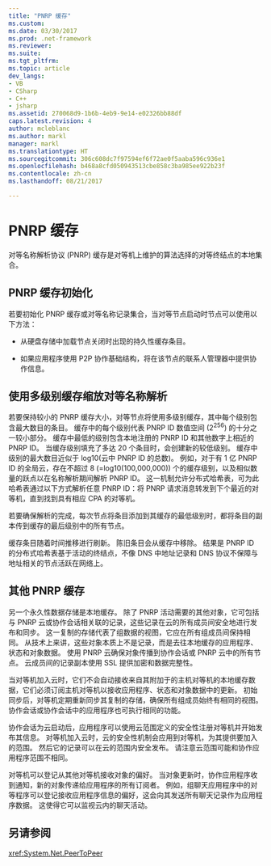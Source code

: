 ```yaml
---
title: "PNRP 缓存"
ms.custom: 
ms.date: 03/30/2017
ms.prod: .net-framework
ms.reviewer: 
ms.suite: 
ms.tgt_pltfrm: 
ms.topic: article
dev_langs:
- VB
- CSharp
- C++
- jsharp
ms.assetid: 270068d9-1b6b-4eb9-9e14-e02326bb88df
caps.latest.revision: 4
author: mcleblanc
ms.author: markl
manager: markl
ms.translationtype: HT
ms.sourcegitcommit: 306c608dc7f97594ef6f72ae0f5aaba596c936e1
ms.openlocfilehash: b468a8cfd050943513cbe858c3ba985ee922b23f
ms.contentlocale: zh-cn
ms.lasthandoff: 08/21/2017

---
```

# <a name="pnrp-caches"></a>PNRP 缓存
对等名称解析协议 (PNRP) 缓存是对等机上维护的算法选择的对等终结点的本地集合。  
  
## <a name="pnrp-cache-initialization"></a>PNRP 缓存初始化  
 若要初始化 PNRP 缓存或对等名称记录集合，当对等节点启动时节点可以使用以下方法：  
  
-   从硬盘存储中加载节点关闭时出现的持久性缓存条目。  
  
-   如果应用程序使用 P2P 协作基础结构，将在该节点的联系人管理器中提供协作信息。  
  
## <a name="scaling-peer-name-resolution-with-a-multi-level-cache"></a>使用多级别缓存缩放对等名称解析  
 若要保持较小的 PNRP 缓存大小，对等节点将使用多级别缓存，其中每个级别包含最大数目的条目。 缓存中的每个级别代表 PNRP ID 数值空间 (2<sup>256</sup>) 的十分之一较小部分。 缓存中最低的级别包含本地注册的 PNRP ID 和其他数字上相近的 PNRP ID。 当缓存级别填充了多达 20 个条目时，会创建新的较低级别。 缓存中级别的最大数目近似于 log10(云中 PNRP ID 的总数)。 例如，对于有 1 亿 PNRP ID 的全局云，存在不超过 8 (=log10(100,000,000)) 个的缓存级别，以及相似数量的跃点以在名称解析期间解析 PNRP ID。 这一机制允许分布式哈希表，可为此哈希表通过以下方式解析任意 PNRP ID：将 PNRP 请求消息转发到下个最近的对等机，直到找到具有相应 CPA 的对等机。  
  
 若要确保解析的完成，每次节点将条目添加到其缓存的最低级别时，都将条目的副本传到缓存的最后级别中的所有节点。  
  
 缓存条目随着时间推移进行刷新。 陈旧条目会从缓存中移除。 结果是 PNRP ID 的分布式哈希表基于活动的终结点，不像 DNS 中地址记录和 DNS 协议不保障与地址相关的节点活跃在网络上。  
  
## <a name="other-pnrp-caches"></a>其他 PNRP 缓存  
 另一个永久性数据存储是本地缓存。  除了 PNRP 活动需要的其他对象，它可包括与 PNRP 云或协作会话相关联的记录，这些记录在云的所有成员间安全地进行发布和同步。 这一复制的存储代表了组数据的视图，它应在所有组成员间保持相同。 从技术上来讲，这些对象本质上不是记录，而是去往本地缓存的应用程序、状态和对象数据。 使用 PNRP 云确保对象传播到协作会话或 PNRP 云中的所有节点。  云成员间的记录副本使用 SSL 提供加密和数据完整性。  
  
 当对等机加入云时，它们不会自动接收来自其附加于的主机对等机的本地缓存数据，它们必须订阅主机对等机以接收应用程序、状态和对象数据中的更新。 初始同步后，对等机定期重新同步其复制的存储，确保所有组成员始终有相同的视图。  协作会话或协作会话中的应用程序也可执行相同的功能。  
  
 协作会话为云启动后，应用程序可以使用云范围定义的安全性注册对等机并开始发布其信息。 对等机加入云时，云的安全性机制会应用到对等机，为其提供要加入的范围。  然后它的记录可以在云的范围内安全发布。 请注意云范围可能和协作应用程序范围不相同。  
  
 对等机可以登记从其他对等机接收对象的偏好。 当对象更新时，协作应用程序收到通知，新的对象传递给应用程序的所有订阅者。 例如，组聊天应用程序中的对等程序可以登记接收应用程序信息的偏好，这会向其发送所有聊天记录作为应用程序数据。  这使得它可以监视云内的聊天活动。  
  
## <a name="see-also"></a>另请参阅  
 <xref:System.Net.PeerToPeer>

